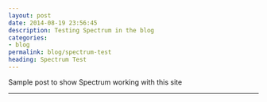 ```yaml
---
layout: post
date: 2014-08-19 23:56:45
description: Testing Spectrum in the blog
categories:
- blog
permalink: blog/spectrum-test
heading: Spectrum Test
---
```


Sample post to show Spectrum working with this site

____

<canvas id="spectrum-test-canvas" class="post-canvas" width="800" height="450"></canvas>
<script>
require(['spectrum/Player', 'visible/charting/NetworkGraph'], function(Player, App) {
    var canvas = document.getElementById("spectrum-test-canvas");
    var ctx = canvas.getContext('2d');
    var app = new App(ctx);

    var player = new Player(canvas);
    player.setRenderer(app);
    player.init();
    player.play();
});
</script>
